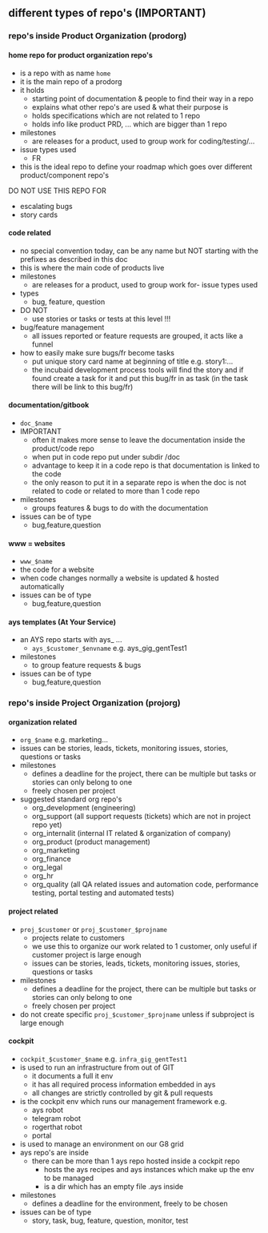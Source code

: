 ## different types of repo's (IMPORTANT)
### repo's inside Product Organization (prodorg)

#### home repo for product organization repo's

- is a repo with as name ```home```
- it is the main repo of a prodorg
- it holds 
  - starting point of documentation & people to find their way in a repo
  - explains what other repo's are used & what their purpose is
  - holds specifications which are not related to 1 repo
  - holds info like product PRD, ... which are bigger than 1 repo
- milestones
  - are releases for a product, used to group work for coding/testing/...
- issue types used
  - FR 
- this is the ideal repo to define your roadmap which goes over different product/component repo's

DO NOT USE THIS REPO FOR

- escalating bugs
- story cards
  
#### code related

- no special convention today, can be any name but NOT starting with the prefixes as described in this doc
- this is where the main code of products live
- milestones
  - are releases for a product, used to group work for- issue types used
- types
  - bug, feature, question
- DO NOT
    - use stories or tasks or tests at this level !!! 
- bug/feature management
    - all issues reported or feature requests are grouped, it acts like a funnel    
- how to easily make sure bugs/fr become tasks
  - put unique story card name at beginning of title e.g. story1:...
  - the incubaid development process tools will find the story and if found create a task for it and put this bug/fr in as task (in the task there will be link to this bug/fr) 


#### documentation/gitbook

- ```doc_$name```
- IMPORTANT
  - often it makes more sense to leave the documentation inside the product/code repo
  - when put in code repo put under subdir /doc
  - advantage to keep it in a code repo is that documentation is linked to the code
  - the only reason to put it in a separate repo is when the doc is not related to code or related to more than 1 code repo  
- milestones
  - groups features & bugs to do with the documentation
- issues can be of type
    - bug,feature,question

#### www = websites

- ```www_$name```
- the code for a website
- when code changes normally a website is updated & hosted automatically
- issues can be of type
    - bug,feature,question

#### ays templates (At Your Service)

- an AYS repo starts with ays_ ...
  - ```ays_$customer_$envname``` e.g. ays_gig_gentTest1
- milestones
  - to group feature requests & bugs
- issues can be of type
    - bug,feature,question


### repo's inside Project Organization (projorg)

#### organization related

- ```org_$name``` e.g. marketing...
- issues can be stories, leads, tickets, monitoring issues, stories, questions or tasks
- milestones
  - defines a deadline for the project, there can be multiple but tasks or stories can only belong to one
  - freely chosen per project
- suggested standard org repo's
    - org_development (engineering)
    - org_support (all support requests (tickets) which are not in project repo yet)
    - org_internalit (internal IT related & organization of company)
    - org_product (product management)
    - org_marketing 
    - org_finance
    - org_legal
    - org_hr 
    - org_quality (all QA related issues and automation code, performance testing, portal testing and automated tests)

#### project related

- ```proj_$customer``` or ```proj_$customer_$projname```
  - projects relate to customers
  - we use this to organize our work related to 1 customer, only useful if customer project is large enough
  - issues can be stories, leads, tickets, monitoring issues, stories, questions or tasks
- milestones
  - defines a deadline for the project, there can be multiple but tasks or stories can only belong to one
  - freely chosen per project
- do not create specific ```proj_$customer_$projname``` unless if subproject is large enough

#### cockpit

- ```cockpit_$customer_$name``` e.g. ```infra_gig_gentTest1```
- is used to run an infrastructure from out of GIT
  - it documents a full it env
  - it has all required process information embedded in ays
  - all changes are strictly controlled by git & pull requests 
- is the cockpit env which runs our management framework e.g.
    - ays robot
    - telegram robot
    - rogerthat robot
    - portal
- is used to manage an environment on our G8 grid
- ays repo's are inside
    - there can be more than 1 ays repo hosted inside a cockpit repo 
        - hosts the ays recipes and ays instances which make up the env to be managed
        - is a dir which has an empty file .ays inside 
- milestones
  - defines a deadline for the environment, freely to be chosen
- issues can be of type
    - story, task, bug, feature, question, monitor, test 



